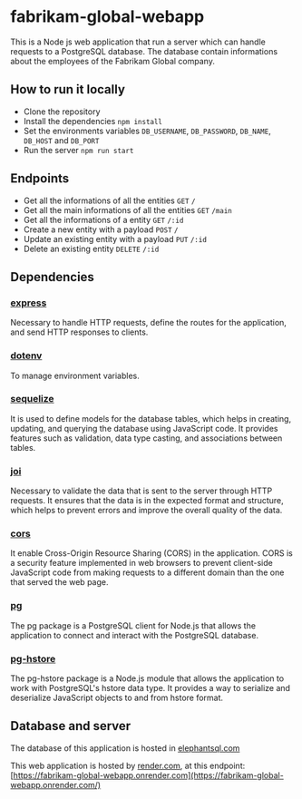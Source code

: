 # fabrikam-global-webapp

This is a Node js web application that run a server which can handle requests to a PostgreSQL database.
The database contain informations about the employees of the Fabrikam Global company.

## How to run it locally

- Clone the repository
- Install the dependencies `npm install`
- Set the environments variables `DB_USERNAME`, `DB_PASSWORD`, `DB_NAME`, `DB_HOST` and `DB_PORT`
- Run the server `npm run start`

## Endpoints

- Get all the informations of all the entities `GET` `/`
- Get all the main informations of all the entities `GET` `/main`
- Get all the informations of a entity `GET` `/:id`
- Create a new entity with a payload `POST` `/`
- Update an existing entity with a payload `PUT` `/:id`
- Delete an existing entity `DELETE` `/:id`

## Dependencies

### [express](https://expressjs.com/)

Necessary to handle HTTP requests, define the routes for the application, and send HTTP responses to clients.

### [dotenv](https://github.com/motdotla/dotenv)

To manage environment variables.

### [sequelize](https://sequelize.org/)

It is used to define models for the database tables, which helps in creating, updating, and querying the database using JavaScript code. It provides features such as validation, data type casting, and associations between tables.

### [joi](https://joi.dev/)

Necessary to validate the data that is sent to the server through HTTP requests. It ensures that the data is in the expected format and structure, which helps to prevent errors and improve the overall quality of the data.

### [cors](https://github.com/expressjs/cors)

It enable Cross-Origin Resource Sharing (CORS) in the application. CORS is a security feature implemented in web browsers to prevent client-side JavaScript code from making requests to a different domain than the one that served the web page.

### [pg](https://github.com/brianc/node-postgres)
The pg package is a PostgreSQL client for Node.js that allows the application to connect and interact with the PostgreSQL database.

### [pg-hstore](https://github.com/scarney81/pg-hstore)
The pg-hstore package is a Node.js module that allows the application to work with PostgreSQL's hstore data type. It provides a way to serialize and deserialize JavaScript objects to and from hstore format.

## Database and server

The database of this application is hosted in [elephantsql.com](https://elephantsql.com/)

This web application is hosted by [render.com](https://render.com/), at this endpoint: [https://fabrikam-global-webapp.onrender.com](https://fabrikam-global-webapp.onrender.com/)